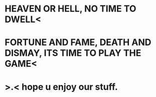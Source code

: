 # HEAVEN OR HELL, NO TIME TO DWELL< 
# FORTUNE AND FAME, DEATH AND DISMAY, ITS TIME TO PLAY THE GAME<
# >.< hope u enjoy our stuff.
